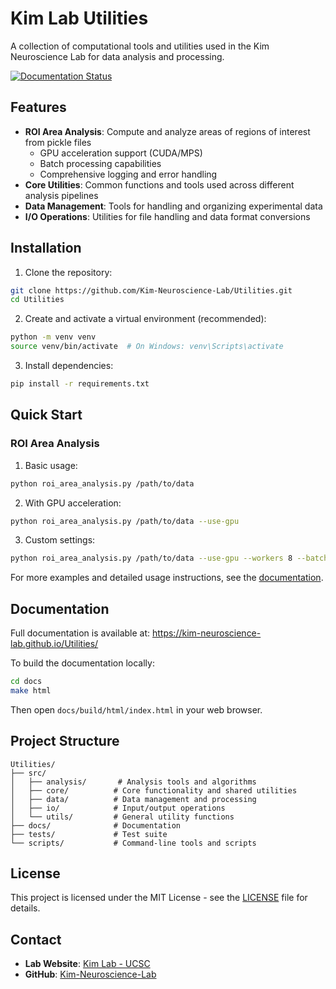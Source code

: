 # Kim Lab Utilities

A collection of computational tools and utilities used in the Kim Neuroscience Lab for data analysis and processing.

[![Documentation Status](https://github.com/Kim-Neuroscience-Lab/Utilities/workflows/Documentation/badge.svg)](https://kim-neuroscience-lab.github.io/Utilities/)

## Features

- **ROI Area Analysis**: Compute and analyze areas of regions of interest from pickle files
  - GPU acceleration support (CUDA/MPS)
  - Batch processing capabilities
  - Comprehensive logging and error handling
- **Core Utilities**: Common functions and tools used across different analysis pipelines
- **Data Management**: Tools for handling and organizing experimental data
- **I/O Operations**: Utilities for file handling and data format conversions

## Installation

1. Clone the repository:

```bash
git clone https://github.com/Kim-Neuroscience-Lab/Utilities.git
cd Utilities
```

2. Create and activate a virtual environment (recommended):

```bash
python -m venv venv
source venv/bin/activate  # On Windows: venv\Scripts\activate
```

3. Install dependencies:

```bash
pip install -r requirements.txt
```

## Quick Start

### ROI Area Analysis

1. Basic usage:

```bash
python roi_area_analysis.py /path/to/data
```

2. With GPU acceleration:

```bash
python roi_area_analysis.py /path/to/data --use-gpu
```

3. Custom settings:

```bash
python roi_area_analysis.py /path/to/data --use-gpu --workers 8 --batch-size 64
```

For more examples and detailed usage instructions, see the [documentation](https://kim-neuroscience-lab.github.io/Utilities/).

## Documentation

Full documentation is available at: https://kim-neuroscience-lab.github.io/Utilities/

To build the documentation locally:

```bash
cd docs
make html
```

Then open `docs/build/html/index.html` in your web browser.

## Project Structure

```
Utilities/
├── src/
│   ├── analysis/       # Analysis tools and algorithms
│   ├── core/          # Core functionality and shared utilities
│   ├── data/          # Data management and processing
│   ├── io/            # Input/output operations
│   └── utils/         # General utility functions
├── docs/              # Documentation
├── tests/             # Test suite
└── scripts/           # Command-line tools and scripts
```

## License

This project is licensed under the MIT License - see the [LICENSE](LICENSE) file for details.

## Contact

- **Lab Website**: [Kim Lab - UCSC](https://www.ejkimlab.com/)
- **GitHub**: [Kim-Neuroscience-Lab](https://github.com/Kim-Neuroscience-Lab)
